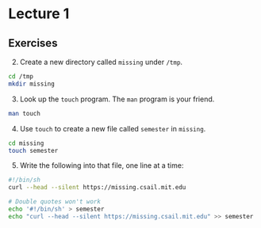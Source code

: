 # Lecture 1

## Exercises

2. Create a new directory called `missing` under `/tmp`.

```bash
cd /tmp
mkdir missing
```

3. Look up the `touch` program. The `man` program is your friend.

```bash
man touch
```

4. Use `touch` to create a new file called `semester` in `missing`.

```bash
cd missing
touch semester
```

5. Write the following into that file, one line at a time:

```bash
#!/bin/sh  
curl --head --silent https://missing.csail.mit.edu
```

```bash
# Double quotes won't work
echo '#!/bin/sh' > semester
echo "curl --head --silent https://missing.csail.mit.edu" >> semester
```
